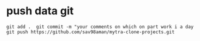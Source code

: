 # push data git 
  `git add . 
  git commit -m "your comments on which on part work i a day
  git push https://github.com/sav98aman/mytra-clone-projects.git`

